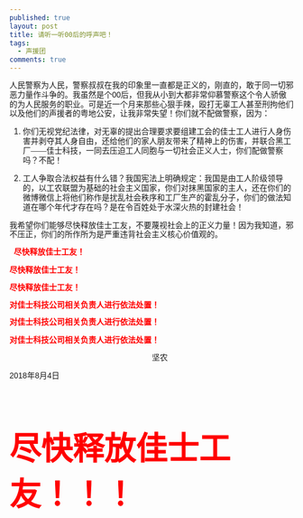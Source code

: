 ```yaml
---
published: true
layout: post
title: 请听一听00后的呼声吧！
tags:
  - 声援团
comments: true
---
```

<p class="zw-paragraph" style="line-height: 1.2;" data-textformat="{&quot;ff&quot;:&quot;calibri,carlito,sans-serif&quot;,&quot;fgc&quot;:&quot;rgb(0,0,0)&quot;,&quot;size&quot;:&quot;10.5&quot;}" data-writer-border-info="{&quot;border-sides&quot;:[]}" data-doc-id="5379105000000018001"><span style="font-family: calibri, carlito, sans-serif; font-size: 10.5pt;">人民警察为人民，警察叔叔在我的印象里一直都是正义的，刚直的，敢于同一切邪恶力量作斗争的。我虽然是个00后，但我从小到大都非常仰慕警察这个令人骄傲的为人民服务的职业。可是近一个月来那些心狠手辣，殴打无辜工人甚至刑拘他们以及他们的声援者的粤地公安，让我非常失望！你们就不配做警察，因为：</span></p>
<ol style="list-style: outside none decimal;" data-list-id="1" data-list-format="{&quot;level5&quot;:{&quot;type&quot;:&quot;6&quot;,&quot;startsWith&quot;:&quot;1&quot;},&quot;level4&quot;:{&quot;type&quot;:&quot;6&quot;,&quot;startsWith&quot;:&quot;1&quot;},&quot;level7&quot;:{&quot;type&quot;:&quot;6&quot;,&quot;startsWith&quot;:&quot;1&quot;},&quot;level6&quot;:{&quot;type&quot;:&quot;6&quot;,&quot;startsWith&quot;:&quot;1&quot;},&quot;level8&quot;:{&quot;type&quot;:&quot;6&quot;,&quot;startsWith&quot;:&quot;1&quot;},&quot;level1&quot;:{&quot;type&quot;:&quot;6&quot;,&quot;startsWith&quot;:&quot;1&quot;},&quot;level0&quot;:{&quot;paraFormat&quot;:{&quot;textFormat&quot;:{&quot;ff&quot;:&quot;calibri,carlito,sans-serif&quot;,&quot;fgc&quot;:&quot;rgb(0,0,0)&quot;,&quot;size&quot;:&quot;10.5&quot;}},&quot;c&quot;:&quot;\u0000、&quot;,&quot;type&quot;:0,&quot;ltype&quot;:0,&quot;startsWith&quot;:1},&quot;level3&quot;:{&quot;type&quot;:&quot;6&quot;,&quot;startsWith&quot;:&quot;1&quot;},&quot;level2&quot;:{&quot;type&quot;:&quot;6&quot;,&quot;startsWith&quot;:&quot;1&quot;}}" data-spl-bullet-format="{}">
<li>
<p class="zw-paragraph" style="line-height: 1.2;" data-textformat="{&quot;ff&quot;:&quot;calibri,carlito,sans-serif&quot;,&quot;fgc&quot;:&quot;rgb(0,0,0)&quot;,&quot;size&quot;:&quot;10.5&quot;}" data-list-id="1" data-list-info="{&quot;id&quot;:1,&quot;l&quot;:0}" data-writer-border-info="{&quot;border-sides&quot;:[]}"><span style="font-family: 宋体; font-size: 10.5pt;">你们无视党纪法律，对无辜的提出合理要求要组建工会的佳士工人进行人身伤害并剥夺其人身自由，还给他们的家人朋友带来了精神上的伤害，并联合黑工厂&mdash;&mdash;佳士科技，一同去压迫工人同胞与一切社会正义人士，你们配做警察吗？不配！</span></p>
</li>
<li>
<p class="zw-paragraph" style="line-height: 1.2;" data-textformat="{&quot;ff&quot;:&quot;calibri,carlito,sans-serif&quot;,&quot;fgc&quot;:&quot;rgb(0,0,0)&quot;,&quot;size&quot;:&quot;10.5&quot;}" data-list-id="1" data-list-info="{&quot;id&quot;:1,&quot;l&quot;:0}" data-writer-border-info="{&quot;border-sides&quot;:[]}"><span style="font-family: 宋体; font-size: 10.5pt;">工人争取合法权益有什么错？我国宪法上明确规定：我国是由工人阶级领导的，以工农联盟为基础的社会主义国家，你们对抹黑国家的主人，还在你们的微博微信上将他们称作是扰乱社会秩序和工厂生产的霍乱分子，你们的做法知道在哪个年代才存在吗？是在令百姓处于水深火热的封建社会！</span></p>
</li>
</ol>
<p class="zw-paragraph" style="line-height: 1.2;" data-textformat="{&quot;ff&quot;:&quot;calibri,carlito,sans-serif&quot;,&quot;fgc&quot;:&quot;rgb(0,0,0)&quot;,&quot;size&quot;:&quot;10.5&quot;}" data-writer-border-info="{&quot;border-sides&quot;:[]}"><span style="font-family: calibri, carlito, sans-serif; font-size: 10.5pt;"> 我希望你们能够尽快释放佳士工友，不要蔑视社会上的正义力量！因为我知道，邪不压正，你们的所作所为是严重违背社会主义核心价值观的。</span></p>
<p class="zw-paragraph" style="line-height: 1.2;" data-textformat="{&quot;ff&quot;:&quot;calibri,carlito,sans-serif&quot;,&quot;fw&quot;:&quot;bold&quot;,&quot;fgc&quot;:&quot;rgb(255,0,0)&quot;,&quot;size&quot;:&quot;10.5&quot;}" data-writer-border-info="{&quot;border-sides&quot;:[]}"><span style="font-family: calibri, carlito, sans-serif; font-size: 10.5pt;">&nbsp;&nbsp;</span><span style="font-family: 宋体; font-size: 10.5pt; font-weight: bold; color: #ff0000;">尽快释放佳士工友！</span></p>
<p class="zw-paragraph" style="line-height: 1.2;" data-textformat="{&quot;ff&quot;:&quot;calibri,carlito,sans-serif&quot;,&quot;fw&quot;:&quot;bold&quot;,&quot;fgc&quot;:&quot;rgb(255,0,0)&quot;,&quot;size&quot;:&quot;10.5&quot;}" data-writer-border-info="{&quot;border-sides&quot;:[]}"><span style="font-family: calibri, carlito, sans-serif; font-size: 10.5pt; font-weight: bold; color: #ff0000;"> 尽快释放佳士工友！</span></p>
<p class="zw-paragraph" style="line-height: 1.2;" data-textformat="{&quot;ff&quot;:&quot;calibri,carlito,sans-serif&quot;,&quot;fw&quot;:&quot;bold&quot;,&quot;fgc&quot;:&quot;rgb(255,0,0)&quot;,&quot;size&quot;:&quot;10.5&quot;}" data-writer-border-info="{&quot;border-sides&quot;:[]}"><span style="font-family: calibri, carlito, sans-serif; font-size: 10.5pt; font-weight: bold; color: #ff0000;"> 尽快释放佳士工友！</span></p>
<p class="zw-paragraph" style="line-height: 1.2;" data-textformat="{&quot;ff&quot;:&quot;calibri,carlito,sans-serif&quot;,&quot;fw&quot;:&quot;bold&quot;,&quot;fgc&quot;:&quot;rgb(255,0,0)&quot;,&quot;size&quot;:&quot;10.5&quot;}" data-writer-border-info="{&quot;border-sides&quot;:[]}"><span style="font-family: calibri, carlito, sans-serif; font-size: 10.5pt; font-weight: bold; color: #ff0000;"> 对佳士科技公司相关负责人进行依法处置！</span></p>
<p class="zw-paragraph" style="line-height: 1.2;" data-textformat="{&quot;ff&quot;:&quot;calibri,carlito,sans-serif&quot;,&quot;fw&quot;:&quot;bold&quot;,&quot;fgc&quot;:&quot;rgb(255,0,0)&quot;,&quot;size&quot;:&quot;10.5&quot;}" data-writer-border-info="{&quot;border-sides&quot;:[]}"><span style="font-family: calibri, carlito, sans-serif; font-size: 10.5pt; font-weight: bold; color: #ff0000;"> 对佳士科技</span><span style="font-family: 宋体; font-size: 10.5pt; font-weight: bold; color: #ff0000;">公司相关负责人进行依法处置！</span></p>
<p class="zw-paragraph" style="line-height: 1.2;" data-textformat="{&quot;ff&quot;:&quot;calibri,carlito,sans-serif&quot;,&quot;fw&quot;:&quot;bold&quot;,&quot;fgc&quot;:&quot;rgb(255,0,0)&quot;,&quot;size&quot;:&quot;10.5&quot;}" data-writer-border-info="{&quot;border-sides&quot;:[]}"><span style="font-family: calibri, carlito, sans-serif; font-size: 10.5pt; font-weight: bold; color: #ff0000;"> 对佳士科技公司相关负责人进行依法处置！</span></p>
<p class="zw-paragraph" style="line-height: 1.2;" data-textformat="{&quot;ff&quot;:&quot;calibri,carlito,sans-serif&quot;,&quot;fgc&quot;:&quot;rgb(0,0,0)&quot;,&quot;size&quot;:&quot;10.5&quot;}" data-writer-border-info="{&quot;border-sides&quot;:[]}"><span style="font-family: calibri, carlito, sans-serif; font-size: 10.5pt;">&nbsp;&nbsp;&nbsp;&nbsp;&nbsp;&nbsp;&nbsp;&nbsp;&nbsp;&nbsp;&nbsp;&nbsp;&nbsp;&nbsp;&nbsp;&nbsp;&nbsp;&nbsp;&nbsp;&nbsp;&nbsp;&nbsp;&nbsp;&nbsp;&nbsp;&nbsp;&nbsp;&nbsp;&nbsp;&nbsp;&nbsp;&nbsp;&nbsp;&nbsp;&nbsp;&nbsp;&nbsp;&nbsp;&nbsp;&nbsp;&nbsp;&nbsp;&nbsp;&nbsp;&nbsp;&nbsp;&nbsp;&nbsp;&nbsp;&nbsp;&nbsp;&nbsp;&nbsp;&nbsp;&nbsp;&nbsp;&nbsp;&nbsp;&nbsp;&nbsp;&nbsp;&nbsp;&nbsp;&nbsp;&nbsp;</span><span style="font-family: 宋体; font-size: 10.5pt;">坚农</span></p>
<p class="zw-paragraph" style="line-height: 1.2;" data-textformat="{&quot;ff&quot;:&quot;calibri,carlito,sans-serif&quot;,&quot;fgc&quot;:&quot;rgb(0,0,0)&quot;,&quot;size&quot;:&quot;10.5&quot;}" data-writer-border-info="{&quot;border-sides&quot;:[]}"><span style="font-family: calibri, carlito, sans-serif; font-size: 10.5pt;"> 2018年8月4日</span></p>
<p class="zw-paragraph" style="line-height: 1.2;" data-textformat="{&quot;ff&quot;:&quot;calibri,carlito,sans-serif&quot;,&quot;fgc&quot;:&quot;rgb(0,0,0)&quot;,&quot;size&quot;:&quot;10.5&quot;}" data-writer-border-info="{&quot;border-sides&quot;:[]}"><span class="EOP">&nbsp;</span></p>
<p class="zw-paragraph" style="line-height: 1.2;" data-textformat="{&quot;ff&quot;:&quot;calibri,carlito,sans-serif&quot;,&quot;fgc&quot;:&quot;rgb(0,0,0)&quot;,&quot;size&quot;:&quot;10.5&quot;}" data-writer-border-info="{&quot;border-sides&quot;:[]}"><span class="EOP">&nbsp;</span></p>
<p><span style="font-family: 宋体; font-size: 42pt; font-weight: bold; color: #ff0000;">尽快释放佳士工友！！！</span></p>
